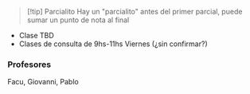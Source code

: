 >[!tip] Parcialito
>Hay un "parcialito" antes del primer parcial, puede sumar un punto de nota al final

- Clase TBD
- Clases de consulta de 9hs-11hs Viernes (¿sin confirmar?)

### Profesores
Facu, Giovanni, Pablo